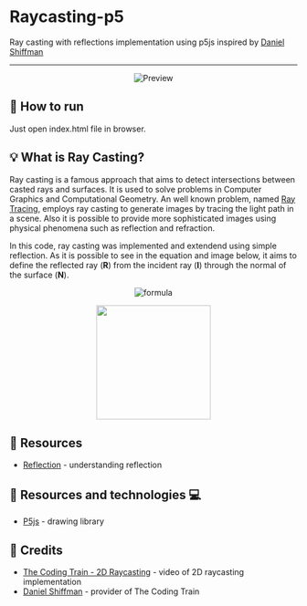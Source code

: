# Raycasting-p5
Ray casting with reflections implementation using p5js inspired by [Daniel Shiffman](https://github.com/shiffman)

---

<div align="center">

![Preview](../assets/preview.gif?raw=true)

</div>


## :runner: How to run

Just open index.html file in browser.

## :bulb: What is Ray Casting?

Ray casting is a famous approach that aims to detect intersections between casted rays and surfaces. It is used to solve problems in Computer Graphics and Computational Geometry. An well known problem, named [Ray Tracing](https://en.wikipedia.org/wiki/Ray_tracing_(graphics)), employs ray casting to generate images by tracing the light path in a scene. Also it is possible to provide more sophisticated images using physical phenomena such as reflection and refraction.

In this code, ray casting was implemented and extendend using simple reflection. As it is possible to see in the equation and image below, it aims to define the reflected ray (<b>R</b>) from the incident ray (<b>I</b>) through the normal of the surface (<b>N</b>).

<div align="center">

![formula](https://render.githubusercontent.com/render/math?math=\vec{R}=\vec{I}-2(\vec{N}\cdot%20\vec{I})\vec{N})

<img src='https://res.cloudinary.com/lorransutter/image/upload/v1588886557/Reflection.svg' height=200>

</div>

## :book: Resources
- [Reflection](https://www.scratchapixel.com/lessons/3d-basic-rendering/introduction-to-shading/reflection-refraction-fresnel) - understanding reflection

## :book: Resources and technologies :computer:
- [P5js](https://p5js.org/) - drawing library

## :cookie: Credits
- [The Coding Train - 2D Raycasting](https://www.youtube.com/watch?v=TOEi6T2mtHo) - video of 2D raycasting implementation
- [Daniel Shiffman](https://github.com/shiffman) - provider of The Coding Train
